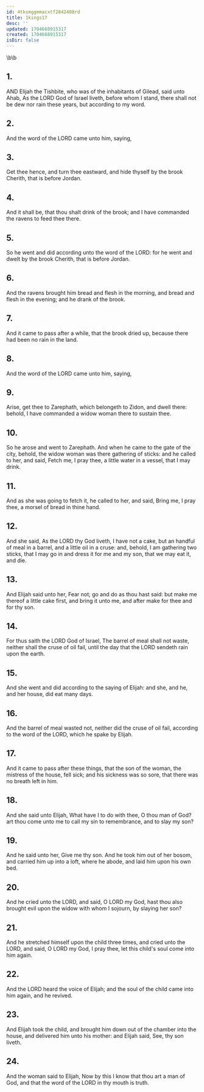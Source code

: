 ```yaml
---
id: 4tksmggmmacxtf2842408rd
title: 1kings17
desc: ''
updated: 1704668915317
created: 1704668915317
isDir: false
---
```

\b\b
## 1.
AND Elijah the Tishbite, who was of the inhabitants of Gilead, said unto Ahab, As the LORD God of Israel liveth, before whom I stand, there shall not be dew nor rain these years, but according to my word.
## 2.
And the word of the LORD came unto him, saying,
## 3.
Get thee hence, and turn thee eastward, and hide thyself by the brook Cherith, that is before Jordan.
## 4.
And it shall be, that thou shalt drink of the brook; and I have commanded the ravens to feed thee there.
## 5.
So he went and did according unto the word of the LORD: for he went and dwelt by the brook Cherith, that is before Jordan.
## 6.
And the ravens brought him bread and flesh in the morning, and bread and flesh in the evening; and he drank of the brook.
## 7.
And it came to pass after a while, that the brook dried up, because there had been no rain in the land.
## 8.
And the word of the LORD came unto him, saying,
## 9.
Arise, get thee to Zarephath, which belongeth to Zidon, and dwell there: behold, I have commanded a widow woman there to sustain thee.
## 10.
So he arose and went to Zarephath.  And when he came to the gate of the city, behold, the widow woman was there gathering of sticks: and he called to her, and said, Fetch me, I pray thee, a little water in a vessel, that I may drink.
## 11.
And as she was going to fetch it, he called to her, and said, Bring me, I pray thee, a morsel of bread in thine hand.
## 12.
And she said, As the LORD thy God liveth, I have not a cake, but an handful of meal in a barrel, and a little oil in a cruse: and, behold, I am gathering two sticks, that I may go in and dress it for me and my son, that we may eat it, and die.
## 13.
And Elijah said unto her, Fear not; go and do as thou hast said: but make me thereof a little cake first, and bring it unto me, and after make for thee and for thy son.
## 14.
For thus saith the LORD God of Israel, The barrel of meal shall not waste, neither shall the cruse of oil fail, until the day that the LORD sendeth rain upon the earth.
## 15.
And she went and did according to the saying of Elijah: and she, and he, and her house, did eat many days.
## 16.
And the barrel of meal wasted not, neither did the cruse of oil fail, according to the word of the LORD, which he spake by Elijah.
## 17.
And it came to pass after these things, that the son of the woman, the mistress of the house, fell sick; and his sickness was so sore, that there was no breath left in him.
## 18.
And she said unto Elijah, What have I to do with thee, O thou man of God?  art thou come unto me to call my sin to remembrance, and to slay my son?
## 19.
And he said unto her, Give me thy son.  And he took him out of her bosom, and carried him up into a loft, where he abode, and laid him upon his own bed.
## 20.
And he cried unto the LORD, and said, O LORD my God, hast thou also brought evil upon the widow with whom I sojourn, by slaying her son?
## 21.
And he stretched himself upon the child three times, and cried unto the LORD, and said, O LORD my God, I pray thee, let this child's soul come into him again.
## 22.
And the LORD heard the voice of Elijah; and the soul of the child came into him again, and he revived.
## 23.
And Elijah took the child, and brought him down out of the chamber into the house, and delivered him unto his mother: and Elijah said, See, thy son liveth.
## 24.
And the woman said to Elijah, Now by this I know that thou art a man of God, and that the word of the LORD in thy mouth is truth.
